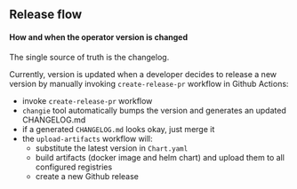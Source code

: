 ## Release flow

#### How and when the operator version is changed

The single source of truth is the changelog. 

Currently, version is updated when a developer decides to release a new version by manually invoking
`create-release-pr` workflow in Github Actions:

- invoke `create-release-pr` workflow
- `changie` tool automatically bumps the version and generates an updated CHANGELOG.md
- if a generated `CHANGELOG.md` looks okay, just merge it
- the `upload-artifacts` workflow will:
    - substitute the latest version in `Chart.yaml`
    - build artifacts (docker image and helm chart) and upload them to all configured registries
    - create a new Github release 
